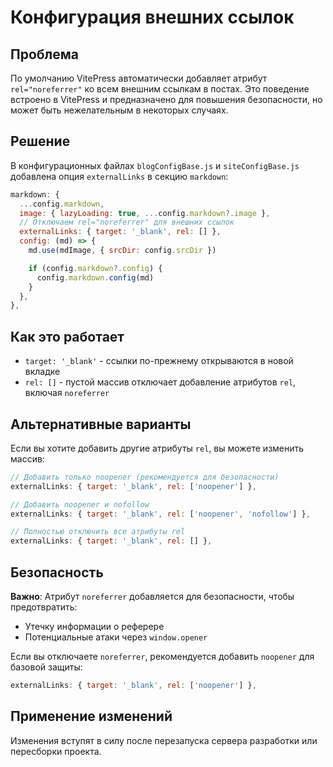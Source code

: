 # Конфигурация внешних ссылок

## Проблема

По умолчанию VitePress автоматически добавляет атрибут `rel="noreferrer"` ко всем внешним ссылкам в постах. Это поведение встроено в VitePress и предназначено для повышения безопасности, но может быть нежелательным в некоторых случаях.

## Решение

В конфигурационных файлах `blogConfigBase.js` и `siteConfigBase.js` добавлена опция `externalLinks` в секцию `markdown`:

```javascript
markdown: {
  ...config.markdown,
  image: { lazyLoading: true, ...config.markdown?.image },
  // Отключаем rel="noreferrer" для внешних ссылок
  externalLinks: { target: '_blank', rel: [] },
  config: (md) => {
    md.use(mdImage, { srcDir: config.srcDir })

    if (config.markdown?.config) {
      config.markdown.config(md)
    }
  },
},
```

## Как это работает

- `target: '_blank'` - ссылки по-прежнему открываются в новой вкладке
- `rel: []` - пустой массив отключает добавление атрибутов `rel`, включая `noreferrer`

## Альтернативные варианты

Если вы хотите добавить другие атрибуты `rel`, вы можете изменить массив:

```javascript
// Добавить только noopener (рекомендуется для безопасности)
externalLinks: { target: '_blank', rel: ['noopener'] },

// Добавить noopener и nofollow
externalLinks: { target: '_blank', rel: ['noopener', 'nofollow'] },

// Полностью отключить все атрибуты rel
externalLinks: { target: '_blank', rel: [] },
```

## Безопасность

**Важно**: Атрибут `noreferrer` добавляется для безопасности, чтобы предотвратить:

- Утечку информации о реферере
- Потенциальные атаки через `window.opener`

Если вы отключаете `noreferrer`, рекомендуется добавить `noopener` для базовой защиты:

```javascript
externalLinks: { target: '_blank', rel: ['noopener'] },
```

## Применение изменений

Изменения вступят в силу после перезапуска сервера разработки или пересборки проекта.

